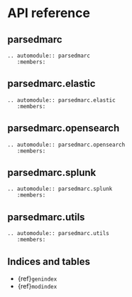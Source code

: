# API reference

## parsedmarc

```{eval-rst}
.. automodule:: parsedmarc
   :members:
```

## parsedmarc.elastic

```{eval-rst}
.. automodule:: parsedmarc.elastic
   :members:
```

## parsedmarc.opensearch

```{eval-rst}
.. automodule:: parsedmarc.opensearch
   :members:
```

## parsedmarc.splunk

```{eval-rst}
.. automodule:: parsedmarc.splunk
   :members:
```

## parsedmarc.utils

```{eval-rst}
.. automodule:: parsedmarc.utils
   :members:
```

## Indices and tables

- {ref}`genindex`
- {ref}`modindex`

